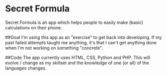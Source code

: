 Secret Formula
=============

Secret Formula is an app which helps people to easily make (basic) calculations on their phone. 

##Goal
I'm using this app as an "exercise" to get back into developing. If my past failed attempts taught me anything, it's that I can't get anything done when I'm not working on something "concrete".

##Code
The app currently uses HTML, CSS, Python and PHP. This will evolve / change as my skillset and the knowledge of one (or all) of the languages changes.
